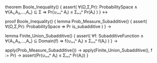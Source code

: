 theorem Boole_Inequality() {
  assert(
    ∀(Ω,Σ,Pr): ProbabilitySpace ∧
    ∀{A₁,A₂,...,Aₙ} ⊆ Σ ⇒
    Pr(∪ᵢ₌₁ⁿ Aᵢ) ≤ Σᵢ₌₁ⁿ Pr(Aᵢ)
  )
} ↔

proof Boole_Inequality() {
  lemma Prob_Measure_Subadditive() {
    assert(
      ∀(Ω,Σ,Pr): ProbabilitySpace ⇒
      Pr is_subadditive
    )
  } →
  
  lemma Finite_Union_Subadditive() {
    assert(
      ∀f: SubadditiveFunction ∧
      ∀{A₁,A₂,...,Aₙ} ⊆ Domain(f) ⇒
      f(∪ᵢ₌₁ⁿ Aᵢ) ≤ Σᵢ₌₁ⁿ f(Aᵢ)
    )
  } →
  
  apply(Prob_Measure_Subadditive()) →
  apply(Finite_Union_Subadditive(), f := Pr) →
  assert(Pr(∪ᵢ₌₁ⁿ Aᵢ) ≤ Σᵢ₌₁ⁿ Pr(Aᵢ))
}